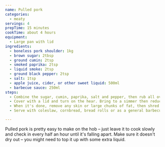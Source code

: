 ```yaml
---
name: Pulled pork
categories:
  - meaty
servings: 4
prepTime: 15 minutes
cookTime: about 4 hours
equipment:
  - Large pan with lid
ingredients:
  - boneless pork shoulder: 1kg
  - brown sugar: 2tbsp
  - ground cumin: 2tsp
  - smoked paprika: 2tsp
  - liquid smoke: 2tsp
  - ground black pepper: 2tsp
  - salt: 1tsp
  - apple juice, cider, or other sweet liquid: 500ml
  - barbecue sauce: 250ml
steps:
  - Combine the sugar, cumin, paprika, salt and pepper, then rub all over the pork shoulder. Place in the pan then pour in the liquid.
  - Cover with a lid and turn on the hear. Bring to a simmer then reduce the heat to a minimum and cover. Turn occasionally, and cook until the pork is falling apart – topping it up with a little more liquid if required.
  - When it's done, remove any skin or large chunks of fat, then shred the rest of the meat using two forks. Add the barbecue sauce and liquid smoke, and stir to combine. You can tweak the flavours a little bit here too – add some vinegar, brown sugar, ketchup etc.
  - Serve with coleslaw, cornbread, bread rolls or as a general barbecue side.

---
```


Pulled pork is pretty easy to make on the hob – just leave it to cook slowly and check in every half an hour until it's falling apart. Make sure it doesn't dry out – you might need to top it up with some extra liquid.
